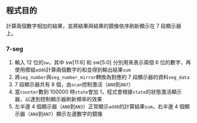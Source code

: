 ## 程式目的
計算兩個數字相加的結果，並將結果與結果的鏡像依序刷新顯示在 7 段顯示器上。

### 7-seg
1. 輸入 12 位的`sw`，其中 sw[11:6] 和 sw[5:0] 分別用來表示兩個 6 位的數字，再使用模組`add6`計算兩個數字的和並得到輸出結果`sum`
2. 將`seg_number`與`seg_number_mirror`轉換為對應的 7 段顯示器的資料`seg_data`
3. 7 段顯示器共有 8 個，由`scan`控制激活（`AN0`到`AN7`）
4. 當`counter`數到 100000 時`state`會加 1，程式會根據`state`的狀態激活顯示器，以達到控制顯示器刷新頻率的效果
5. 左半邊 4 個顯示器（`AN0`到`AN3`）正常顯示`add6`的計算結果`sum`，右半邊 4 個顯示器（`AN4`到`AN7`）顯示左邊數字的鏡像